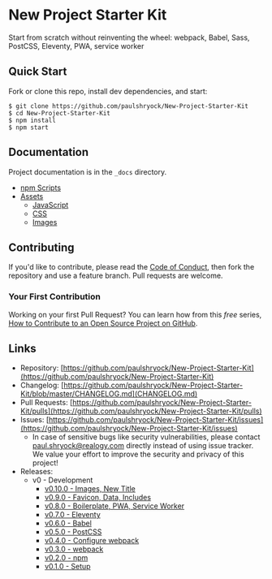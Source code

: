 # New Project Starter Kit

Start from scratch without reinventing the wheel: webpack, Babel, Sass, PostCSS, Eleventy, PWA, service worker

## Quick Start

Fork or clone this repo, install dev dependencies, and start:

```shell
$ git clone https://github.com/paulshryock/New-Project-Starter-Kit
$ cd New-Project-Starter-Kit
$ npm install
$ npm start
```

## Documentation

Project documentation is in the `_docs` directory.

- [npm Scripts](_docs/npm-scripts.md)
- [Assets](_docs/assets.md)
	- [JavaScript](_docs/assets.md#javascript)
	- [CSS](_docs/assets.md#css)
	- [Images](_docs/assets.md#images)

## Contributing

If you'd like to contribute, please read the [Code of Conduct](https://github.com/paulshryock/Eustace/blob/master/CODE_OF_CONDUCT.md), then fork the repository and use a feature branch. Pull requests are welcome.

### Your First Contribution

Working on your first Pull Request? You can learn how from this *free* series, [How to Contribute to an Open Source Project on GitHub](https://egghead.io/series/how-to-contribute-to-an-open-source-project-on-github).

## Links

- Repository: [https://github.com/paulshryock/New-Project-Starter-Kit](https://github.com/paulshryock/New-Project-Starter-Kit)
- Changelog: [https://github.com/paulshryock/New-Project-Starter-Kit/blob/master/CHANGELOG.md](CHANGELOG.md)
- Pull Requests: [https://github.com/paulshryock/New-Project-Starter-Kit/pulls](https://github.com/paulshryock/New-Project-Starter-Kit/pulls)
- Issues: [https://github.com/paulshryock/New-Project-Starter-Kit/issues](https://github.com/paulshryock/New-Project-Starter-Kit/issues)
  - In case of sensitive bugs like security vulnerabilities, please contact [paul.shryock@realogy.com](mailto:paul.shryock@realogy.com) directly instead of using issue tracker. We value your effort to improve the security and privacy of this project!
- Releases:
	- v0 - Development
		- [v0.10.0 - Images, New Title](https://github.com/paulshryock/New-Project-Starter-Kit/releases/tag/v0.10.0)
		- [v0.9.0 - Favicon, Data, Includes](https://github.com/paulshryock/New-Project-Starter-Kit/releases/tag/v0.9.0)
		- [v0.8.0 - Boilerplate, PWA, Service Worker](https://github.com/paulshryock/New-Project-Starter-Kit/releases/tag/v0.8.0)
		- [v0.7.0 - Eleventy](https://github.com/paulshryock/New-Project-Starter-Kit/releases/tag/v0.7.0)
		- [v0.6.0 - Babel](https://github.com/paulshryock/New-Project-Starter-Kit/releases/tag/v0.6.0)
		- [v0.5.0 - PostCSS](https://github.com/paulshryock/New-Project-Starter-Kit/releases/tag/v0.5.0)
		- [v0.4.0 - Configure webpack](https://github.com/paulshryock/New-Project-Starter-Kit/releases/tag/v0.4.0)
		- [v0.3.0 - webpack](https://github.com/paulshryock/New-Project-Starter-Kit/releases/tag/v0.3.0)
		- [v0.2.0 - npm](https://github.com/paulshryock/New-Project-Starter-Kit/releases/tag/v0.2.0)
		- [v0.1.0 - Setup](https://github.com/paulshryock/New-Project-Starter-Kit/releases/tag/v0.1.0)